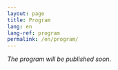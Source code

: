 ```yaml
---
layout: page
title: Program
lang: en
lang-ref: program
permalink: /en/program/
---
```


_The program will be published soon_.


